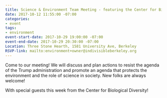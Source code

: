 ```yaml
---
title: Science & Environment Team Meeting - featuring the Center for Biological Diversity
date: 2017-10-12 11:55:00 -07:00
categories:
- event
tags:
- environment
event-start-date: 2017-10-29 19:00:00 -07:00
event-end-date: 2017-10-29 20:30:00 -07:00
Location: Three Stone Hearth, 1581 University Ave, Berkeley
RSVP-link: mailto:environment+owner@indivisibleberkeley.org
---
```


Come to our meeting! We will discuss and plan actions to resist the agenda of the Trump administration and promote an agenda that protects the environment and the role of science in society. New folks are always welcome!

With special guests this week from the Center for Biological Diversity!